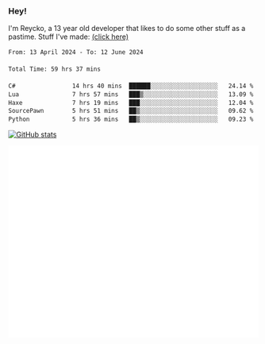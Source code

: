 ### Hey!
I'm Reycko, a 13 year old developer that likes to do some other stuff as a pastime.
Stuff I've made: [(click here)](https://pastebin.com/raw/QiNpEYja)

<!--START_SECTION:wakasection-->

```txt
From: 13 April 2024 - To: 12 June 2024

Total Time: 59 hrs 37 mins

C#                14 hrs 40 mins  ██████░░░░░░░░░░░░░░░░░░░   24.14 %
Lua               7 hrs 57 mins   ███▒░░░░░░░░░░░░░░░░░░░░░   13.09 %
Haxe              7 hrs 19 mins   ███░░░░░░░░░░░░░░░░░░░░░░   12.04 %
SourcePawn        5 hrs 51 mins   ██▒░░░░░░░░░░░░░░░░░░░░░░   09.62 %
Python            5 hrs 36 mins   ██▒░░░░░░░░░░░░░░░░░░░░░░   09.23 %
```

<!--END_SECTION:wakasection-->

[![GitHub stats](https://github-readme-stats.vercel.app/api?username=Reycko&show_icons=true&theme=dark&hide_title=true&count_private=true)](https://github.com/anuraghazra/github-readme-stats)

![Metrics](/github-metrics.svg)
